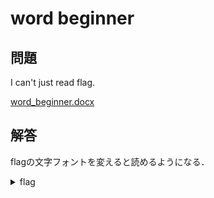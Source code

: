 # word beginner
## 問題
I can't just read flag.

[word_beginner.docx](./chall/word_beginner.docx)

## 解答
flagの文字フォントを変えると読めるようになる．

<details>
  <summary>flag</summary>

  > nag0m1{u_kn0w_how_to_ch@ng3_fon7s}

</details>
